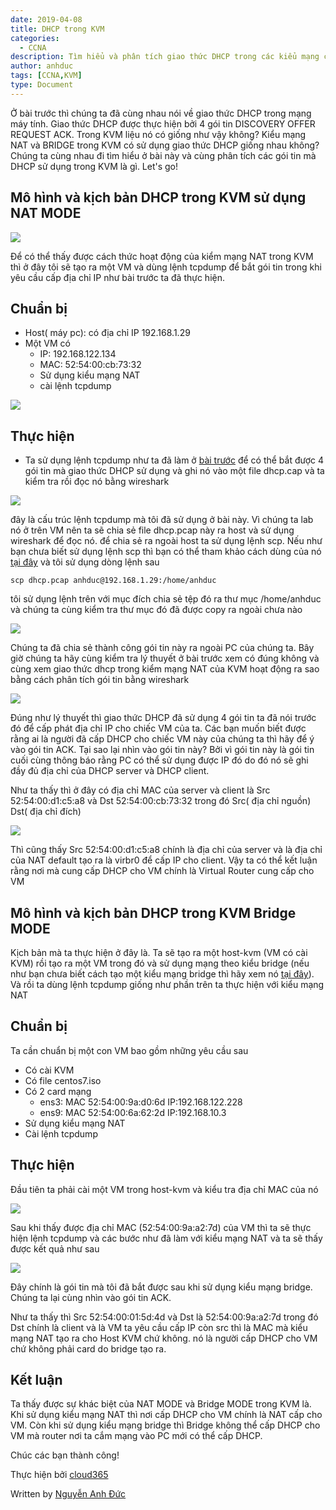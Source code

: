 ```yaml
---
date: 2019-04-08
title: DHCP trong KVM 
categories:
  - CCNA
description: Tìm hiểu và phân tích giao thức DHCP trong các kiểu mạng của KVM
author: anhduc
tags: [CCNA,KVM]
type: Document
---
```


Ở bài trước thì chúng ta đã cùng nhau nói về giao thức DHCP trong mạng máy tính. Giao thức DHCP được thực hiện bởi 4 gói tin DISCOVERY OFFER REQUEST ACK. Trong KVM liệu nó có giống như vậy không? Kiểu mạng NAT và BRIDGE trong KVM có sử dụng giao thức DHCP giống nhau không? Chúng ta cùng nhau đi tìm hiểu ở bài này và cùng phân tích các gói tin mà DHCP sử dụng trong KVM là gì. Let's go!
## Mô hình và kịch bản DHCP trong KVM sử dụng NAT MODE 

![](/images/img-dhcp/screenshot_1.png)

Để có thể thấy được cách thức hoạt động của kiểm mạng NAT trong KVM thì ở đây tôi sẽ tạo ra một VM và dùng lệnh tcpdump để bắt gói tin trong khi yêu cầu cấp địa chỉ IP như bài trước ta đã thực hiện.

## Chuẩn bị 
- Host( máy pc): có địa chỉ IP 192.168.1.29
- Một VM có 
    - IP: 192.168.122.134 
    - MAC: 52:54:00:cb:73:32
    - Sử dụng kiểu mạng NAT
    - cài lệnh tcpdump

![](/images/img-dhcp/screenshot_9.png)

## Thực hiện
- Ta sử dụng lệnh tcpdump như ta đã làm ở [bài trước](https://github.com/duckmak14/blogcloud365vn.github.io/blob/master/_posts/2019-04-09-dhcp-tong-quan.md) để có thể bắt được 4 gói tin mà giao thức DHCP sử dụng và ghi nó vào một file dhcp.cap và ta kiểm tra rồi đọc nó bằng wireshark

![](/images/img-dhcp/screenshot_2.png)

đây là cấu trúc lệnh tcpdump mà tôi đã sử dụng ở bài này. Vì chúng ta lab nó ở trên VM nên ta sẽ chia sẻ file dhcp.pcap này ra host và sử dụng wireshark để đọc nó. để chia sẻ ra ngoài host ta sử dụng lệnh scp. Nếu như bạn chưa biết sử dụng lệnh scp thì bạn có thể tham khảo cách dùng của nó [tại đây](https://cuongquach.com/12-vi-du-su-dung-lenh-scp-de-chuyen-file-folder-tren-linux.html) và tôi sử dụng dòng lệnh sau
```
scp dhcp.pcap anhduc@192.168.1.29:/home/anhduc
```
tôi sử dụng lệnh trên với mục đích chia sẻ tệp đó ra thư mục /home/anhduc và chúng ta cùng kiểm tra thư mục đó đã được copy ra ngoài chưa nào 

![](/images/img-dhcp/screenshot12.png)

Chúng ta đã chia sẻ thành công gói tin này ra ngoài PC của chúng ta. Bây giờ chúng ta hãy cùng kiểm tra lý thuyết ở bài trước xem có đúng không và cùng xem giao thức dhcp trong kiểm mạng NAT của KVM hoạt động ra sao bằng cách phân tích gói tin bằng wireshark

![](/images/img-dhcp/screenshot_14.png)

Đúng như lý thuyết thì giao thức DHCP đã sử dụng 4 gói tin ta đã nói trước đó để cấp phát địa chỉ IP cho chiếc VM của ta. Các bạn muốn biết được rằng ai là người đã cấp DHCP cho chiếc VM này của chúng ta thì hãy để ý vào gói tin ACK. Tại sao lại nhìn vào gói tin này? Bởi vì gói tin này là gói tin cuối cùng thông báo rằng PC có thể sử dụng được IP đó do đó nó sẽ ghi đầy đủ địa chỉ của DHCP server và DHCP client.

 Như ta thấy thì ở đây có địa chỉ MAC của server và client là Src 52:54:00:d1:c5:a8 và Dst 52:54:00:cb:73:32 trong đó Src( địa chỉ nguồn) Dst( địa chỉ đích)

![](/images/img-dhcp/screenshot_15.png)

 Thì cũng thấy Src 52:54:00:d1:c5:a8 chính là địa chỉ của server và là địa chỉ của NAT default tạo ra là virbr0 để cấp IP cho client. Vậy ta có thể kết luận rằng nơi mà cung cấp DHCP cho VM chính là Virtual Router cung cấp cho VM 

## Mô hình và kịch bản DHCP trong KVM Bridge MODE 
Kịch bản mà ta thực hiện ở đây là. Ta sẽ tạo ra một host-kvm (VM có cài KVM) rồi tạo ra một VM trong đó và sử  dụng mạng theo kiểu bridge (nếu như bạn chưa biết cách tạo một kiểu mạng bridge thì hãy xem nó [tại đây](https://github.com/duckmak14/linux/blob/master/KVM/docs/linux_bridge.md)). Và rồi ta dùng lệnh tcpdump giống như phần trên ta thực hiện với kiểu mạng NAT

## Chuẩn bị
Ta cần chuẩn bị một con VM bao gồm những yêu cầu sau
 - Có cài KVM
 - Có file centos7.iso
 - Có 2 card mạng
    - ens3: MAC 52:54:00:9a:d0:6d   IP:192.168.122.228
    - ens9: MAC 52:54:00:6a:62:2d   IP:192.168.10.3
- Sử dụng kiểu mạng NAT 
- Cài lệnh tcpdump 
## Thực hiện 
Đầu tiên ta phải cài một VM trong host-kvm và kiểu tra địa chỉ MAC của nó 

![](/images/img-dhcp/screenshot_3.png)

Sau khi thấy được địa chỉ MAC (52:54:00:9a:a2:7d) của VM thì ta sẽ thực hiện lệnh tcpdump và các bước như đã làm với kiểu mạng NAT và ta sẽ thấy được kết quả như sau 

![](/images/img-dhcp/screenshot_16.png)

Đây chính là gói tin mà tôi đã bắt được sau khi sử dụng kiểu mạng bridge. Chúng ta lại cùng nhìn vào gói tin ACK. 

Như ta thấy thì Src 52:54:00:01:5d:4d và Dst là 52:54:00:9a:a2:7d trong đó Dst chính là client và là VM ta yêu cầu cấp IP còn src thì là MAC mà kiểu mạng NAT tạo ra cho Host KVM chứ không. nó là người cấp DHCP cho VM chứ không phải card do bridge tạo ra.

## Kết luận
Ta thấy được sự khác biệt của NAT MODE và Bridge MODE trong KVM là. Khi sử dụng kiểu mạng NAT thì nơi cấp DHCP cho VM chính là NAT cấp cho VM. Còn khi sử dụng kiểu mạng bridge thì Bridge không thể cấp DHCP cho VM mà router nơi ta cắm mạng vào PC mới có thể cấp DHCP. 

Chúc các bạn thành công!

Thực hiện bởi [cloud365](https://cloud365.vn/)

Written by [Nguyễn Anh Đức](https://nhanhoa.com/)